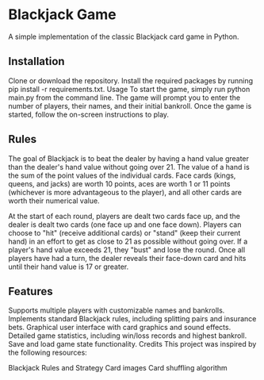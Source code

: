 # Blackjack Game
A simple implementation of the classic Blackjack card game in Python.

## Installation
Clone or download the repository.
Install the required packages by running pip install -r requirements.txt.
Usage
To start the game, simply run python main.py from the command line. The game will prompt you to enter the number of players, their names, and their initial bankroll. Once the game is started, follow the on-screen instructions to play.

## Rules
The goal of Blackjack is to beat the dealer by having a hand value greater than the dealer's hand value without going over 21. The value of a hand is the sum of the point values of the individual cards. Face cards (kings, queens, and jacks) are worth 10 points, aces are worth 1 or 11 points (whichever is more advantageous to the player), and all other cards are worth their numerical value.

At the start of each round, players are dealt two cards face up, and the dealer is dealt two cards (one face up and one face down). Players can choose to "hit" (receive additional cards) or "stand" (keep their current hand) in an effort to get as close to 21 as possible without going over. If a player's hand value exceeds 21, they "bust" and lose the round. Once all players have had a turn, the dealer reveals their face-down card and hits until their hand value is 17 or greater.

## Features
Supports multiple players with customizable names and bankrolls.
Implements standard Blackjack rules, including splitting pairs and insurance bets.
Graphical user interface with card graphics and sound effects.
Detailed game statistics, including win/loss records and highest bankroll.
Save and load game state functionality.
Credits
This project was inspired by the following resources:

Blackjack Rules and Strategy
Card images
Card shuffling algorithm
